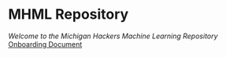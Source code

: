 # MHML Repository
*Welcome to the Michigan Hackers Machine Learning Repository*
[Onboarding Document](Onboarding%20Doc.pdf)